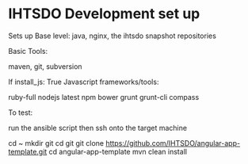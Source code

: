 # IHTSDO Development set up

Sets up
Base level:
java, nginx, the ihtsdo snapshot repositories

Basic Tools:

maven, git, subversion

If install_js: True 
Javascript frameworks/tools:

ruby-full
nodejs
latest npm
bower grunt grunt-cli
compass

To test:

run the ansible script then ssh onto the target machine

cd ~
mkdir git
cd git
git clone https://github.com/IHTSDO/angular-app-template.git
cd angular-app-template
mvn clean install